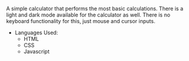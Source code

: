 A simple calculator that performs the most basic calculations. There is a light and dark mode available for the calculator as well. There is no keyboard functionality for this, just mouse and cursor inputs. 
- Languages Used:
    - HTML
    - CSS
    - Javascript
